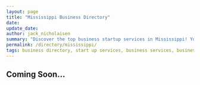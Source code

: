 ```yaml
---
layout: page
title: "Mississippi Business Directory"
date: 
update_date: 
author: jack_nicholaisen
summary: "Discover the top business startup services in Mississippi! Your ultimate guide to launching a successful venture."  
permalink: /directory/mississippi/
tags: business directory, start up services, business services, business lawyers, registered agents,
---
```




<h2>Coming Soon...</h2>


